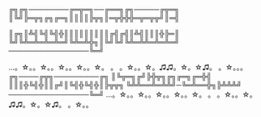 ╔╗╔╗────────╔═╦═╗──╔══╗╔╗─────╔╦═╗
║╚╝╠═╦╗╔╗╔═╗║║║║╠╦╗║═╦╬╬╬═╦═╦╦╝║═╣

║╔╗║╩╣╚╣╚╣╬║║║║║║║║║╔╣╔╣║╩╣║║║╬╠═║
╚╝╚╩═╩═╩═╩═╝╚╩═╩╬╗║╚╝╚╝╚╩═╩╩═╩═╩═╝
────────────────╚═╝

...。☆。。☆。。☆。。☆。。☆。 。
。☆。。☆。♫♫。☆。☆♫。 。☆。。。
╔╗────╔╦╗─────────╔╗
║╚╦═╗╔╝╠╬╦╗╔╗╔═╗╔═╬╣
║║║╬╚╣╬║║╔╝║╚╣╬╚╣╬║╠╦╦╗
╚╩╩══╩═╩╩╝─╚═╩══╬╗╠╩╩╩╝
────────────────╚═╝
...。☆。。☆。。☆。。☆。。☆。 。
。☆。。☆。♫♫。☆。☆♫。 。☆。。
